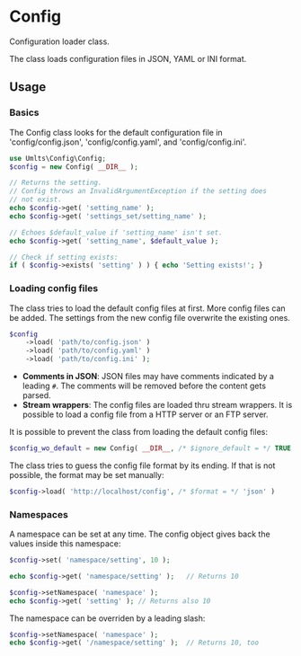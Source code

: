 # Config

Configuration loader class.

The class loads configuration files in JSON, YAML or INI format.

## Usage

### Basics

The Config class looks for the default configuration file in 
'config/config.json', 'config/config.yaml', and 'config/config.ini'.

```php
use Umlts\Config\Config;
$config = new Config( __DIR__ );

// Returns the setting.
// Config throws an InvalidArgumentException if the setting does
// not exist.
echo $config->get( 'setting_name' );
echo $config->get( 'settings_set/setting_name' );

// Echoes $default_value if 'setting_name' isn't set.
echo $config->get( 'setting_name', $default_value );

// Check if setting exists:
if ( $config->exists( 'setting' ) ) { echo 'Setting exists!'; }
```

### Loading config files

The class tries to load the default config files at first. More config
files can be added. The settings from the new config file overwrite
the existing ones.

```php
$config
    ->load( 'path/to/config.json' )
    ->load( 'path/to/config.yaml' )
    ->load( 'path/to/config.ini' );
```

- **Comments in JSON**: JSON files may have comments indicated by a leading 
```#```. The comments will be removed before the content gets parsed.
- **Stream wrappers**: The config files are loaded thru stream wrappers.
It is possible to load a config file from a HTTP server or an FTP server.

It is possible to prevent the class from loading the default config
files:

```php
$config_wo_default = new Config( __DIR__, /* $ignore_default = */ TRUE );
```

The class tries to guess the config file format by its ending. If that
is not possible, the format may be set manually:

```php
$config->load( 'http://localhost/config', /* $format = */ 'json' )
```

### Namespaces

A namespace can be set at any time. The config object gives back the
values inside this namespace:

```php
$config->set( 'namespace/setting', 10 );

echo $config->get( 'namespace/setting' );   // Returns 10

$config->setNamespace( 'namespace' );
echo $config->get( 'setting' ); // Returns also 10
```
The namespace can be overriden by a leading slash:

```php
$config->setNamespace( 'namespace' );
echo $config->get( '/namespace/setting' );  // Returns 10, too
```
